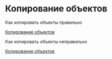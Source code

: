 # Копирование объектов

Как копировать объекты правильно

[Копирование объектов](../../example/cp/example_copy.go)

Как копировать объекты неправильно

[Копирование объектов](../../example/cp/example_copy1.go)